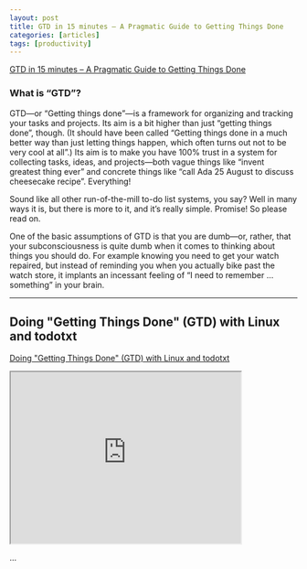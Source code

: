 ```yaml
---
layout: post
title: GTD in 15 minutes – A Pragmatic Guide to Getting Things Done
categories: [articles]
tags: [productivity]
---
```


<!--more-->

[GTD in 15 minutes – A Pragmatic Guide to Getting Things Done](https://hamberg.no/gtd/)

### What is “GTD”?

GTD—or “Getting things done”—is a framework for organizing and tracking your tasks and projects. Its aim is a bit higher than just “getting things done”, though. (It should have been called “Getting things done in a much better way than just letting things happen, which often turns out not to be very cool at all”.) Its aim is to make you have 100% trust in a system for collecting tasks, ideas, and projects—both vague things like “invent greatest thing ever” and concrete things like “call Ada 25 August to discuss cheesecake recipe”. Everything!

Sound like all other run-of-the-mill to-do list systems, you say? Well in many ways it is, but there is more to it, and it’s really simple. Promise! So please read on.

One of the basic assumptions of GTD is that you are dumb—or, rather, that your subconsciousness is quite dumb when it comes to thinking about things you should do. For example knowing you need to get your watch repaired, but instead of reminding you when you actually bike past the watch store, it implants an incessant feeling of “I need to remember … something” in your brain.

---

## Doing "Getting Things Done" (GTD) with Linux and todotxt

[Doing "Getting Things Done" (GTD) with Linux and todotxt](https://www.youtube.com/watch?v=TtBCh2EWyXY)

<iframe width="80%" height="300px"
src="https://www.youtube.com/embed/TtBCh2EWyXY">
</iframe>

...